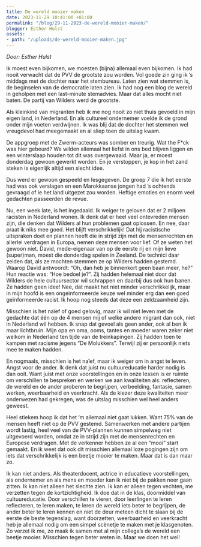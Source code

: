```yaml
---
title: De wereld mooier maken
date: 2023-11-29 10:41:00 +01:00
permalink: "/blog/29-11-2023-de-wereld-mooier-maken/"
blogger: Esther Hulst
assets:
- path: "/uploads/de-wereld-mooier-maken.jpg"
---
```


*Door: Esther Hulst*

Ik moest even bijkomen, we moesten (bijna) allemaal even bijkomen. Ik had nooit verwacht dat de PVV de grootste zou worden. Vol goede zin ging ik ’s middags met de dochter naar het stembureau. Laten zien wat stemmen is, de beginselen van de democratie laten zien. Ik had nog een blog de wereld in geholpen met een last-minute stemadvies. Maar dat alles mocht niet baten. De partij van Wilders werd de grootste. 

Als kleinkind van migranten heb ik me nog nooit zo niet thuis gevoeld in mijn eigen land, in Nederland. En als cultureel ondernemer voelde ik de grond onder mijn voeten verdwijnen. Ik was blij dat de dochter het stemmen wel vreugdevol had meegemaakt en al sliep toen de uitslag kwam.

De appgroep met de Zwerm-acteurs was somber en treurig. Wat the F*ck was hier gebeurd? We wilden allemaal het liefst in ons bed blijven liggen en een winterslaap houden tot dit was overgewaaid. Maar ja, er moest donderdag gewoon gewerkt worden. En je verstoppen, je kop in het zand steken is eigenlijk altijd een slecht idee.

Dus werd er gewoon gespeeld en lesgegeven. De groep 7 die ik het eerste had was ook verslagen en een Marokkaanse jongen had ’s ochtends gevraagd of ie het land uitgezet zou worden. Heftige emoties en enorm veel gedachten passeerden de revue.

Nu, een week late, is het ingedaald. Ik weiger te geloven dat er 2 miljoen racisten in Nederland wonen. Ik denk dat er heel veel ontevreden mensen zijn, die denken dat Wilders al hun problemen gaat oplossen. En nee, daar praat ik niks mee goed. Het blijft verschrikkelijk! Dat hij racistische uitspraken doet en plannen heeft die in strijd zijn met de mensenrechten en allerlei verdragen in Europa, nemen deze mensen voor lief. Of ze weten het gewoon niet. David, mede-eigenaar van op de eerste rij en mijn lieve (super)man, moest die donderdag spelen in Zeeland. De technici daar zeiden dat, als ze mochten stemmen ze op Wilders hadden gestemd. Waarop David antwoordt: “Oh, dan heb je binnenkort geen baan meer, he?” Hun reactie was: “Hoe bedoel je?”. Zij hadden helemaal niet door dat Wilders de hele cultuursector wil schrappen en daarbij dus ook hun banen. Ze hadden geen idee! Nee, dat maakt het niet minder verschrikkelijk, maar in mijn hoofd is een ongeïnformeerde keuze wel minder erg dan een goed geïnformeerde racist. Ik hoop nog steeds dat deze een zeldzaamheid zijn.

Misschien is het naïef of goed gelovig, maar ik wil niet leven met de gedachte dat één op de 4 mensen mij of welke andere migrant dan ook, niet in Nederland wil hebben. Ik snap dat gevoel als geen ander, ook al ben ik maar lichtbruin. Mijn opa en oma, ooms, tantes en moeder waren zeker niet welkom in Nederland ten tijde van de treinkapingen. Zij hadden toen te kampen met racisme jegens “De Molukkers”. Terwijl zij er persoonlijk niets mee te maken hadden.

En nogmaals, misschien is het naïef, maar ik weiger om in angst te leven. Angst voor de ander. Ik denk dat juist nu cultuureducatie harder nodig is dan ooit. Want juist met onze voorstellingen en in onze lessen is er ruimte om verschillen te bespreken en werken we aan kwaliteiten als: reflecteren, de wereld en de ander proberen te begrijpen, verbeelding, fantasie, samen werken, weerbaarheid en veerkracht. Als de kiezer deze kwaliteiten meer onderwezen had gekregen, was de uitslag misschien wel heel anders geweest. 

Heel stiekem hoop ik dat het ‘m allemaal niet gaat lukken. Want 75% van de mensen heeft niet op de PVV gestemd. Samenwerken met andere partijen wordt lastig, heel veel van de PVV-plannen kunnen simpelweg niet uitgevoerd worden, omdat ze in strijd zijn met de mensenrechten en Europese verdragen. Met de verkenner hebben ze al een “mooi” start gemaakt. En ik weet dat ook dit misschien allemaal loze pogingen zijn om iets dat verschrikkelijk is een beetje mooier te maken. Maar dat is dan maar zo. 

Ik kan niet anders. Als theaterdocent, actrice in educatieve voorstellingen, als ondernemer en als mens en moeder kan ik niet bij de pakken neer gaan zitten. Ik kan niet alleen het slechte zien. Ik kan er alleen tegen vechten, me verzetten tegen de kortzichtigheid. Ik doe dat in de klas, doormiddel van cultuureducatie. Door verschillen te vieren, door leerlingen te leren reflecteren, te leren maken, te leren de wereld iets beter te begrijpen, de ander beter te leren kennen en niet de deur meteen dicht te slaan bij de eerste de beste tegenslag, want doorzetten, weerbaarheid en veerkracht heb je allemaal nodig om een simpel scènetje te maken met je klasgenoten. Zo verzet ik me, zo maak ik samen met al mijn collega’s de wereld een beetje mooier. Misschien tegen beter weten in. Maar we doen het wel!